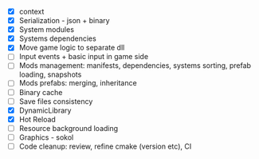 - [x] context
- [x] Serialization - json + binary
- [x] System modules
- [x] Systems dependencies
- [x] Move game logic to separate dll
- [ ] Input events + basic input in game side
- [ ] Mods management: manifests, dependencies, systems sorting, prefab loading, snapshots
- [ ] Mods prefabs: merging, inheritance
- [ ] Binary cache
- [ ] Save files consistency
- [x] DynamicLibrary
- [x] Hot Reload
- [ ] Resource background loading
- [ ] Graphics - sokol
- [ ] Code cleanup: review, refine cmake (version etc), CI

